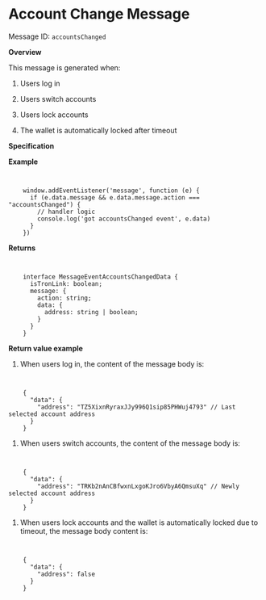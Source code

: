 # Account Change Message

Message ID: `accountsChanged`

**Overview**

This message is generated when:

  1. Users log in

  2. Users switch accounts

  3. Users lock accounts

  4. The wallet is automatically locked after timeout




**Specification**

**Example**

```shell
    
    
    window.addEventListener('message', function (e) {
      if (e.data.message && e.data.message.action === "accountsChanged") {
        // handler logic
        console.log('got accountsChanged event', e.data)
      }
    })
```
**Returns**

```shell
    
    
    interface MessageEventAccountsChangedData {
      isTronLink: boolean;
      message: {
        action: string;
        data: {
          address: string | boolean;
        }
      }
    }
```
**Return value example**

  1. When users log in, the content of the message body is:




```shell
    
    
    {
      "data": {
        "address": "TZ5XixnRyraxJJy996Q1sip85PHWuj4793" // Last selected account address
      }
    }
```
  1. When users switch accounts, the content of the message body is:




```shell
    
    
    {
      "data": {
        "address": "TRKb2nAnCBfwxnLxgoKJro6VbyA6QmsuXq" // Newly selected account address
      }
    }
```
  1. When users lock accounts and the wallet is automatically locked due to timeout, the message body content is:




```shell
    
    
    {
      "data": {
        "address": false
      }
    }
```